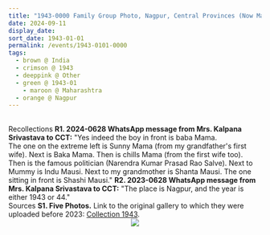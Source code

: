```yaml
---
title: "1943-0000 Family Group Photo, Nagpur, Central Provinces (Now Maharashtra), India (other year 1944)"
date: 2024-09-11
display_date: 
sort_date: 1943-01-01
permalink: /events/1943-0101-0000
tags:
  - brown @ India
  - crimson @ 1943
  - deeppink @ Other
  - green @ 1943-01
    - maroon @ Maharashtra
  - orange @ Nagpur
---
```


<br>

<wave-list>
  <list-title color="DarkSeaGreen" width="65"> Recollections</list-title>
  <list-item color="BlanchedAlmond" width="280"><b>R1. 2024-0628 WhatsApp message from Mrs. Kalpana Srivastava to CCT:</b> "Yes indeed the boy in front is baba Mama.<br>
The one on the extreme left is Sunny Mama (from my grandfather's first wife). Next is Baka Mama. Then is chills Mama (from the first wife too). Then is the famous politician (Narendra Kumar Prasad Rao Salve). Next to Mummy is Indu Mausi. Next to my grandmother is Shanta Mausi. The one sitting in front is Shashi Mausi."</list-item>
  <list-item color="Lavender" width="280"><b>R2. 2023-0628 WhatsApp message from Mrs. Kalpana Srivastava to CCT:</b> "The place is Nagpur, and the year is either 1943 or 44."</list-item>
</wave-list>

<br>

<wave-list>
  <list-title color="DarkSeaGreen" width="40">Sources</list-title>
  <list-item color="BlanchedAlmond"  width="280"><b>S1. Five Photos.</b> Link to the original gallery to which they were uploaded before 2023: <a href="https://eternalmoments.smugmug.com/Collections/XYZ-Unknown-Collection/1943/">Collection 1943</a>.</list-item>
</wave-list>

<div style="text-align: center"><img src="https://pub-bcc3cbe9b1e94ba1ac28915f7a3900fa.r2.dev/1943-0000_Family_Group_Photo_Nagpur_Central_Provinces_(Now_Maharashtra)_India_(other_year_1944)_01.jpg" /></div>